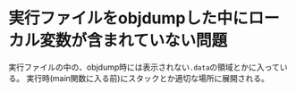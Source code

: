 # 実行ファイルをobjdumpした中にローカル変数が含まれていない問題
実行ファイルの中の、objdump時には表示されない```.data```の領域とかに入っている。
実行時(main関数に入る前)にスタックとか適切な場所に展開される。
